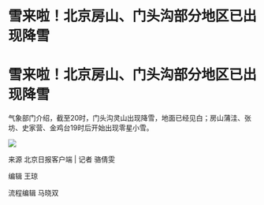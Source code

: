 # 雪来啦！北京房山、门头沟部分地区已出现降雪

# 雪来啦！北京房山、门头沟部分地区已出现降雪

气象部门介绍，截至20时，门头沟灵山出现降雪，地面已经见白；房山蒲洼、张坊、史家营、金鸡台19时后开始出现零星小雪。

![](https://inews.gtimg.com/om_bt/Oxp1yqzAX3V3_z31NyBSzHVkdxgntLuT8TQsiKSfs_KLAAA/1000)

来源 北京日报客户端 | 记者 骆倩雯

编辑 王琼

流程编辑 马晓双

